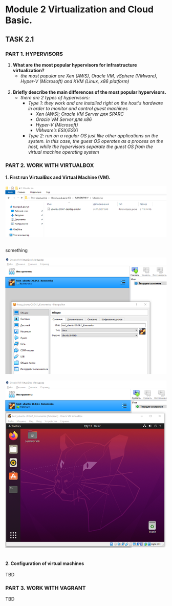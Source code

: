 # Module 2 Virtualization and Cloud Basic.
## TASK 2.1
### PART 1. HYPERVISORS

1. **What are the most popular hypervisors for infrastructure virtualization?**
    - _the most popular are Xen (AWS), Oracle VM, vSphere (VMware), Hyper-V (Microsoft) and KVM (Linux, x86 platform)_</br></br>
2. **Briefly describe the main differences of the most popular hypervisors.**
    - _there are 2 types of hypervisors:_
      + _Type 1: they work and are installed right on the host's hardware in order to monitor and control guest machines_
         - _Xen (AWS); Oracle VM Server для SPARC_
         - _Oracle VM Server для x86_
         - _Hyper-V     (Microsoft)_
         - _VMware’s ESX/ESXi_
      + _Type 2: run on a regular OS just like other applications on the system. In this case, the guest OS operates as a process on the host,
      while the hypervisors separate the guest OS from the virtual machine operating system_


### PART 2. WORK WITH VIRTUALBOX
#### 1. First run VirtualBox and Virtual Machine (VM).

![1](./screenshots/1.2.png)</br></br>

something

![1](./screenshots/1.3.png)</br></br>
![1](./screenshots/1.3.1.png)</br></br>



#### 2. Configuration of virtual machines
TBD

### PART 3. WORK WITH VAGRANT
TBD

